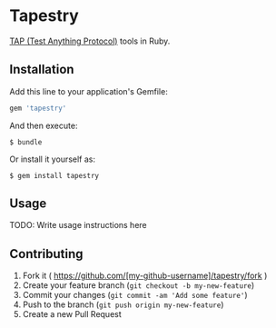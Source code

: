 # Tapestry

[TAP (Test Anything Protocol)](http://testanything.org/) tools in Ruby.

## Installation

Add this line to your application's Gemfile:

```ruby
gem 'tapestry'
```

And then execute:

    $ bundle

Or install it yourself as:

    $ gem install tapestry

## Usage

TODO: Write usage instructions here

## Contributing

1. Fork it ( https://github.com/[my-github-username]/tapestry/fork )
2. Create your feature branch (`git checkout -b my-new-feature`)
3. Commit your changes (`git commit -am 'Add some feature'`)
4. Push to the branch (`git push origin my-new-feature`)
5. Create a new Pull Request
